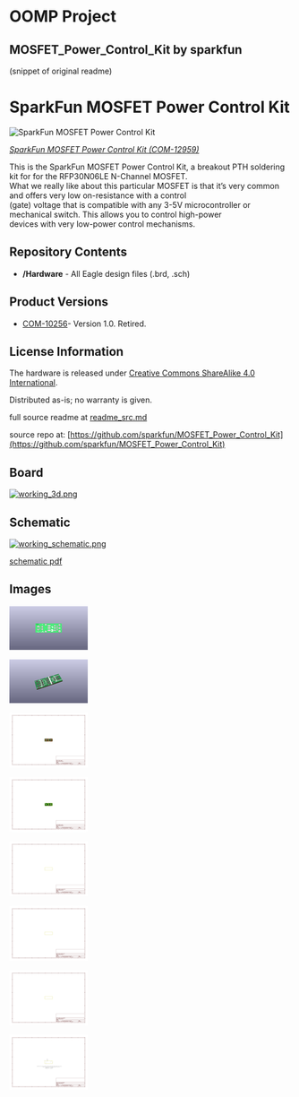# OOMP Project  
## MOSFET_Power_Control_Kit  by sparkfun  
  
(snippet of original readme)  
  
SparkFun MOSFET Power Control Kit  
===================================  
  
![SparkFun MOSFET Power Control Kit](https://cdn.sparkfun.com//assets/parts/9/8/9/2/12959-01.jpg)  
  
[*SparkFun MOSFET Power Control Kit (COM-12959)*](https://www.sparkfun.com/products/12959)  
  
This is the SparkFun MOSFET Power Control Kit, a breakout PTH soldering kit for for the RFP30N06LE N-Channel MOSFET.  
What we really like about this particular MOSFET is that it’s very common and offers very low on-resistance with a control   
(gate) voltage that is compatible with any 3-5V microcontroller or mechanical switch. This allows you to control high-power  
 devices with very low-power control mechanisms.  
   
 Repository Contents  
-------------------  
* **/Hardware** - All Eagle design files (.brd, .sch)  
  
Product Versions  
----------------  
* [COM-10256](https://www.sparkfun.com/products/retired/10256)- Version 1.0. Retired.   
  
License Information  
-------------------  
The hardware is released under [Creative Commons ShareAlike 4.0 International](https://creativecommons.org/licenses/by-sa/4.0/).  
  
Distributed as-is; no warranty is given.  
  
  full source readme at [readme_src.md](readme_src.md)  
  
source repo at: [https://github.com/sparkfun/MOSFET_Power_Control_Kit](https://github.com/sparkfun/MOSFET_Power_Control_Kit)  
## Board  
  
[![working_3d.png](working_3d_600.png)](working_3d.png)  
## Schematic  
  
[![working_schematic.png](working_schematic_600.png)](working_schematic.png)  
  
[schematic pdf](working_schematic.pdf)  
## Images  
  
[![working_3D_bottom.png](working_3D_bottom_140.png)](working_3D_bottom.png)  
  
[![working_3D_top.png](working_3D_top_140.png)](working_3D_top.png)  
  
[![working_assembly_page_01.png](working_assembly_page_01_140.png)](working_assembly_page_01.png)  
  
[![working_assembly_page_02.png](working_assembly_page_02_140.png)](working_assembly_page_02.png)  
  
[![working_assembly_page_03.png](working_assembly_page_03_140.png)](working_assembly_page_03.png)  
  
[![working_assembly_page_04.png](working_assembly_page_04_140.png)](working_assembly_page_04.png)  
  
[![working_assembly_page_05.png](working_assembly_page_05_140.png)](working_assembly_page_05.png)  
  
[![working_assembly_page_06.png](working_assembly_page_06_140.png)](working_assembly_page_06.png)  
